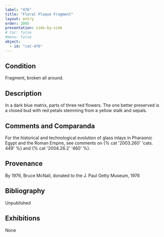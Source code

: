 ```yaml
---
label: "476"
title: "Floral Plaque Fragment"
layout: entry
order: 2085
presentation: side-by-side
# toc: false
#menu: false 
object:
  - id: "cat-476"
---
```


## Condition

Fragment, broken all around.

## Description

In a dark blue matrix, parts of three red flowers. The one better preserved is a closed bud with red petals stemming from a yellow stalk and sepals.

## Comments and Comparanda

For the historical and technological evolution of glass inlays in Pharaonic Egypt and the Roman Empire, see comments on {% cat '2003.260' 'cats. 449' %} and {% cat '2004.26.2' '460' %}.

## Provenance

By 1976, Bruce McNall, donated to the J. Paul Getty Museum, 1976

## Bibliography

Unpublished

## Exhibitions

None